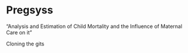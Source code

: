 # Pregsyss
“Analysis and  Estimation of Child Mortality and the Influence of Maternal Care on it”


Cloning the gits